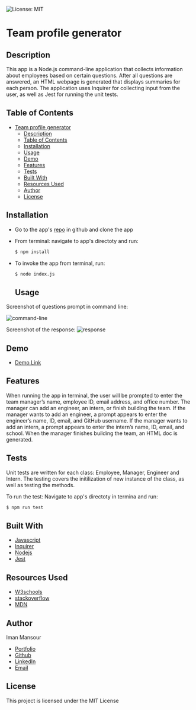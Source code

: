 ![License: MIT](https://img.shields.io/badge/License-MIT-yellow.svg)

# Team profile generator

## Description

This app is a Node.js command-line application that collects information about employees based on certain questions. After all questions are answered, an HTML webpage is generated that displays summaries for each person. The application uses Inquirer for collecting input from the user, as well as Jest for running the unit tests.

## Table of Contents

- [Team profile generator](#team-profile-generator)
  - [Description](#description)
  - [Table of Contents](#table-of-contents)
  - [Installation](#installation)
  - [Usage](#usage)
  - [Demo](#demo)
  - [Features](#features)
  - [Tests](#tests)
  - [Built With](#built-with)
  - [Resources Used](#resources-used)
  - [Author](#author)
  - [License](#license)

## Installation

- Go to the app's [repo](https://github.com/imanmansour86/team-profile-generator) in github and clone the app
- From terminal: navigate to app's directoty and run:

  ```md
  $ npm install
  ```

- To invoke the app from terminal, run:

  ```md
  $ node index.js
  ```

  ## Usage

Screenshot of questions prompt in command line:

![command-line]()

Screenshot of the response:
![response]()

## Demo

- [Demo Link]()

## Features

When running the app in terminal, the user will be prompted to enter the team manager’s name, employee ID, email address, and office number. The manager can add an engineer, an intern, or finish building the team. If the manager wants to add an engineer, a prompt appears to enter the engineer’s name, ID, email, and GitHub username. If the manager wants to add an intern, a prompt appears to enter the intern’s name, ID, email, and school. When the manager finishes building the team, an HTML doc is generated.

## Tests

Unit tests are written for each class: Employee, Manager, Engineer and Intern. The testing covers the initilization of new instance of the class, as well as testing the methods.

To run the test:
Navigate to app's directoty in termina and run:

```md
$ npm run test
```

## Built With

- [Javascript](https://developer.mozilla.org/en-US/docs/Web/JavaScript)
- [Inquirer](https://www.npmjs.com/package/inquirer)
- [Nodejs](https://nodejs.dev/learn/output-to-the-command-line-using-nodejs)
- [Jest](https://jestjs.io/)

## Resources Used

- [W3schools](https://www.w3schools.com)
- [stackoverflow](https://stackoverflow.com)
- [MDN](https://developer.mozilla.org/en-US/docs/Web/CSS)

## Author

Iman Mansour

- [Portfolio](https://imanmansour86.github.io/new-portfolio/)
- [Github](https://github.com/imanmansour86)
- [LinkedIn](https://www.linkedin.com/in/iman-mansour-51391515/)
- [Email](mailto:imanmansour86@gmail.com)

## License

This project is licensed under the MIT License
